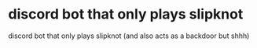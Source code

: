 # discord bot that only plays slipknot
 discord bot that only plays slipknot (and also acts as a backdoor but shhh)
